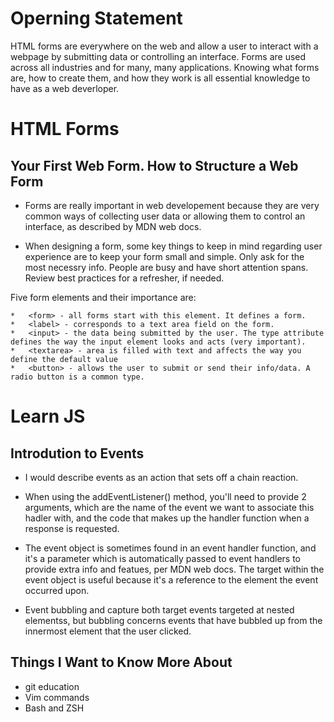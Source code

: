 # Operning Statement

HTML forms are everywhere on the web and allow a user to interact with a webpage by submitting data or controlling an interface. Forms are used across all industries and for many, many applications. Knowing what forms are, how to create them, and how they work is all essential knowledge to have as a web deverloper. 



# HTML Forms 

## Your First Web Form. How to Structure a Web Form

- Forms are really important in web developement because they are very common ways of collecting user data or allowing them to control an interface, as described by MDN web docs.

- When designing a form, some key things to keep in mind regarding user experience are to keep your form small and simple. Only ask for the most necessry info. People are busy and have short attention spans. Review best practices for a refresher, if needed.

Five form elements and their importance are:

    *   <form> - all forms start with this element. It defines a form.
    *   <label> - corresponds to a text area field on the form.
    *   <input> - the data being submitted by the user. The type attribute defines the way the input element looks and acts (very important).
    *   <textarea> - area is filled with text and affects the way you define the default value
    *   <button> - allows the user to submit or send their info/data. A radio button is a common type.

# Learn JS

## Introdution to Events

- I would describe events as an action that sets off a chain reaction.

- When using the addEventListener() method, you'll need to provide 2 arguments, which are the name of the event we want to associate this hadler with, and the code that makes up the handler function when a response is requested.

- The event object is sometimes found in an event handler function, and it's a parameter which is automatically passed to event handlers to provide extra info and featues, per MDN web docs. The target within the event object is useful because it's a reference to the element the event occurred upon.

- Event bubbling and capture both target events targeted at nested elementss, but bubbling concerns events that have bubbled up from the innermost element that the user clicked.

## Things I Want to Know More About

- git education
- Vim commands 
- Bash and ZSH